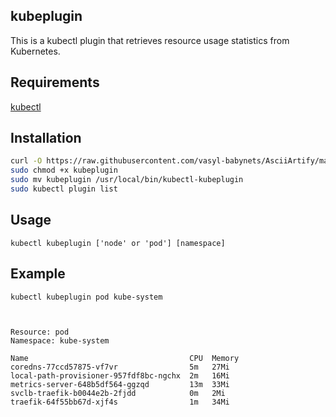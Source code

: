 ## kubeplugin

This is a kubectl plugin that retrieves resource usage statistics from Kubernetes.

## Requirements

[kubectl](https://kubernetes.io/docs/tasks/tools/install-kubectl-linux/)

## Installation 

```bash
curl -O https://raw.githubusercontent.com/vasyl-babynets/AsciiArtify/main/scripts/kubeplugin
sudo chmod +x kubeplugin
sudo mv kubeplugin /usr/local/bin/kubectl-kubeplugin
sudo kubectl plugin list
```

## Usage

```
kubectl kubeplugin ['node' or 'pod'] [namespace]
```

## Example

```
kubectl kubeplugin pod kube-system



Resource: pod
Namespace: kube-system

Name                                    CPU  Memory
coredns-77ccd57875-vf7vr                5m   27Mi
local-path-provisioner-957fdf8bc-ngchx  2m   16Mi
metrics-server-648b5df564-ggzqd         13m  33Mi
svclb-traefik-b0044e2b-2fjdd            0m   2Mi
traefik-64f55bb67d-xjf4s                1m   34Mi
```